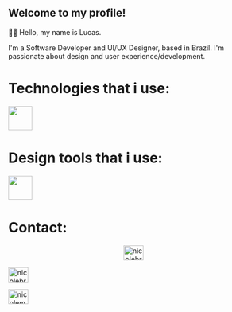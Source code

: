 
## Welcome to my profile!

🙋🏻 Hello, my name is Lucas.

I'm a Software Developer and UI/UX Designer, based in Brazil. I'm passionate about design and user experience/development.

# Technologies that i use:

<img height="48px" src="https://skillicons.dev/icons?i=git,javascript,typescript,react,vuejs,python,vscode" />          

# Design tools that i use:

<img height="48px" src="https://skillicons.dev/icons?i=figma,xd,notion,obsidian,photoshop,webflow" />          

# Contact: 
<p align="center">
<a href="https://linkedin.com/in/lucas-olvrr" target="blank"><img align="center" src="https://raw.githubusercontent.com/rahuldkjain/github-profile-readme-generator/master/src/images/icons/Social/linked-in-alt.svg" alt="nicolebrito" height="30" width="40" /></a>

<a href="https://dribbble.com/lucasolvrr" target="blank"><img align="center" src="https://raw.githubusercontent.com/rahuldkjain/github-profile-readme-generator/master/src/images/icons/Social/dribbble.svg" alt="nicolebrito" height="30" width="40" /></a>

<a href="https://www.behance.net/lucasolvrr" target="blank"><img align="center" src="https://raw.githubusercontent.com/rahuldkjain/github-profile-readme-generator/master/src/images/icons/Social/behance.svg" alt="nicolemaria" height="30" width="40" /></a> 
</p>

